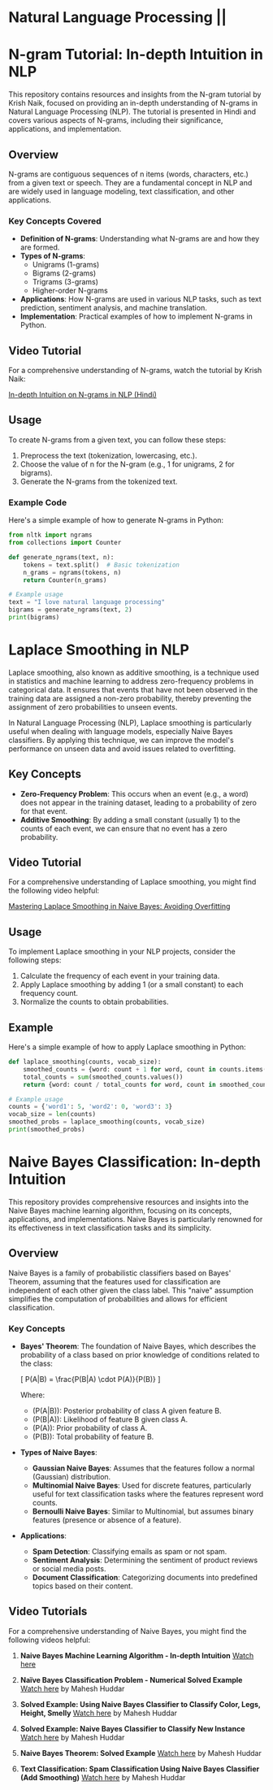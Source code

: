
# Natural Language Processing ||

# N-gram Tutorial: In-depth Intuition in NLP

This repository contains resources and insights from the N-gram tutorial by Krish Naik, focused on providing an in-depth understanding of N-grams in Natural Language Processing (NLP). The tutorial is presented in Hindi and covers various aspects of N-grams, including their significance, applications, and implementation.

## Overview

N-grams are contiguous sequences of n items (words, characters, etc.) from a given text or speech. They are a fundamental concept in NLP and are widely used in language modeling, text classification, and other applications.

### Key Concepts Covered

- **Definition of N-grams**: Understanding what N-grams are and how they are formed.
- **Types of N-grams**: 
  - Unigrams (1-grams)
  - Bigrams (2-grams)
  - Trigrams (3-grams)
  - Higher-order N-grams
- **Applications**: How N-grams are used in various NLP tasks, such as text prediction, sentiment analysis, and machine translation.
- **Implementation**: Practical examples of how to implement N-grams in Python.

## Video Tutorial

For a comprehensive understanding of N-grams, watch the tutorial by Krish Naik:

[In-depth Intuition on N-grams in NLP (Hindi)](https://www.youtube.com/watch?v=VIDEO_ID)

## Usage

To create N-grams from a given text, you can follow these steps:

1. Preprocess the text (tokenization, lowercasing, etc.).
2. Choose the value of n for the N-gram (e.g., 1 for unigrams, 2 for bigrams).
3. Generate the N-grams from the tokenized text.

### Example Code

Here's a simple example of how to generate N-grams in Python:

```python
from nltk import ngrams
from collections import Counter

def generate_ngrams(text, n):
    tokens = text.split()  # Basic tokenization
    n_grams = ngrams(tokens, n)
    return Counter(n_grams)

# Example usage
text = "I love natural language processing"
bigrams = generate_ngrams(text, 2)
print(bigrams)
```

# Laplace Smoothing in NLP

Laplace smoothing, also known as additive smoothing, is a technique used in statistics and machine learning to address zero-frequency problems in categorical data. It ensures that events that have not been observed in the training data are assigned a non-zero probability, thereby preventing the assignment of zero probabilities to unseen events.

In Natural Language Processing (NLP), Laplace smoothing is particularly useful when dealing with language models, especially Naive Bayes classifiers. By applying this technique, we can improve the model's performance on unseen data and avoid issues related to overfitting.

## Key Concepts

- **Zero-Frequency Problem**: This occurs when an event (e.g., a word) does not appear in the training dataset, leading to a probability of zero for that event.
- **Additive Smoothing**: By adding a small constant (usually 1) to the counts of each event, we can ensure that no event has a zero probability.

## Video Tutorial

For a comprehensive understanding of Laplace smoothing, you might find the following video helpful:

[Mastering Laplace Smoothing in Naive Bayes: Avoiding Overfitting](https://www.youtube.com/watch?v=mmguq4BHVCc)

## Usage

To implement Laplace smoothing in your NLP projects, consider the following steps:

1. Calculate the frequency of each event in your training data.
2. Apply Laplace smoothing by adding 1 (or a small constant) to each frequency count.
3. Normalize the counts to obtain probabilities.

## Example

Here's a simple example of how to apply Laplace smoothing in Python:

```python
def laplace_smoothing(counts, vocab_size):
    smoothed_counts = {word: count + 1 for word, count in counts.items()}
    total_counts = sum(smoothed_counts.values())
    return {word: count / total_counts for word, count in smoothed_counts.items()}

# Example usage
counts = {'word1': 5, 'word2': 0, 'word3': 3}
vocab_size = len(counts)
smoothed_probs = laplace_smoothing(counts, vocab_size)
print(smoothed_probs)
```

# Naive Bayes Classification: In-depth Intuition

This repository provides comprehensive resources and insights into the Naive Bayes machine learning algorithm, focusing on its concepts, applications, and implementations. Naive Bayes is particularly renowned for its effectiveness in text classification tasks and its simplicity.

## Overview

Naive Bayes is a family of probabilistic classifiers based on Bayes' Theorem, assuming that the features used for classification are independent of each other given the class label. This "naive" assumption simplifies the computation of probabilities and allows for efficient classification.

### Key Concepts

- **Bayes' Theorem**: The foundation of Naive Bayes, which describes the probability of a class based on prior knowledge of conditions related to the class:
  
  \[
  P(A|B) = \frac{P(B|A) \cdot P(A)}{P(B)}
  \]

  Where:
  - \(P(A|B)\): Posterior probability of class A given feature B.
  - \(P(B|A)\): Likelihood of feature B given class A.
  - \(P(A)\): Prior probability of class A.
  - \(P(B)\): Total probability of feature B.

- **Types of Naive Bayes**:
  - **Gaussian Naive Bayes**: Assumes that the features follow a normal (Gaussian) distribution.
  - **Multinomial Naive Bayes**: Used for discrete features, particularly useful for text classification tasks where the features represent word counts.
  - **Bernoulli Naive Bayes**: Similar to Multinomial, but assumes binary features (presence or absence of a feature).

- **Applications**:
  - **Spam Detection**: Classifying emails as spam or not spam.
  - **Sentiment Analysis**: Determining the sentiment of product reviews or social media posts.
  - **Document Classification**: Categorizing documents into predefined topics based on their content.

## Video Tutorials

For a comprehensive understanding of Naive Bayes, you might find the following videos helpful:

1. **Naive Bayes Machine Learning Algorithm - In-depth Intuition**
   [Watch here](https://youtu.be/7zpEuCTcdKk?si=u8IYCWYI47lwpi5M)

2. **Naïve Bayes Classification Problem - Numerical Solved Example**
   [Watch here](https://youtu.be/VIj6xS937E4?si=NlOyg7X1vifqMWuv) by Mahesh Huddar

3. **Solved Example: Using Naive Bayes Classifier to Classify Color, Legs, Height, Smelly**
   [Watch here](https://youtu.be/vum--8Slq_E?si=XcASlR4t9n3TWVuZ) by Mahesh Huddar

4. **Solved Example: Naive Bayes Classifier to Classify New Instance**
   [Watch here](https://youtu.be/QPvHY9t1Ouw?si=7veZ9kHmwaCEhCfb) by Mahesh Huddar

5. **Naive Bayes Theorem: Solved Example**
   [Watch here](https://youtu.be/yRl8Yq0M3TY?si=vLFBUS_B7mRO9dlD) by Mahesh Huddar

6. **Text Classification: Spam Classification Using Naive Bayes Classifier (Add Smoothing)**
   [Watch here](https://youtu.be/YcsDbCvRBxg?si=TGaBACHpz0zy2cMg) by Mahesh Huddar


